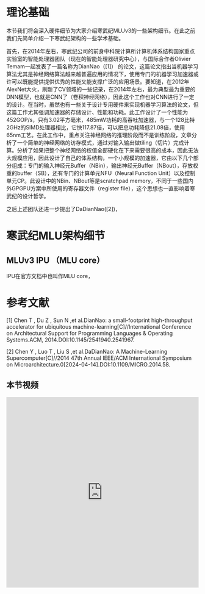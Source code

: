 # 理论基础

本节我们将会深入硬件细节为大家介绍寒武纪MLUv3的一些架构细节。在此之前我们先简单介绍一下寒武纪架构的一些学术基础。

首先，在2014年左右，寒武纪公司的前身中科院计算所计算机体系结构国家重点实验室的智能处理器团队（现在的智能处理器研究中心），与国际合作者Olivier Temam一起发表了一篇名称为DianNao（[1]） 的论文，这篇论文指出当机器学习算法尤其是神经网络算法越来越普遍应用的情况下，使用专门的机器学习加速器或许可以既能提供提供优秀的性能又能支撑广泛的应用场景。要知道，在2012年AlexNet大火，刷新了CV领域的一些记录，在2014年左右，最为典型最为重要的DNN模型，也就是CNN了（卷积神经网络），因此这个工作也对CNN进行了一定的设计。在当时，虽然也有一些关于设计专用硬件来实现机器学习算法的论文，但这篇工作尤其强调加速器的存储设计、性能和功耗。此工作设计了一个性能为452GOP/s，只有3.02平方毫米，485mW功耗的高吞吐加速器，与一个128比特2GHz的SIMD处理器相比，它快117.87倍，可以把总功耗降低21.08倍，使用65nm工艺。在此工作中，重点关注神经网络的推理阶段而不是训练阶段，文章分析了一个简单的神经网络的访存模式，通过对输入输出做tiling（切片）完成计算。分析了如果把整个神经网络的权值全部硬化在下来需要很高的成本，因此无法大规模应用，因此设计了自己的体系结构，一个小规模的加速器，它由以下几个部分组成：专门的输入神经元Buffer（NBin），输出神经元Buffer（NBout），存放权重的buffer（SB），还有专门的计算单元NFU（Neural Function Unit）以及控制单元CP。此设计中的NBin、NBout等是scratchpad memory，不同于一些国内外GPGPU方案中所使用的寄存器文件（register file），这个思想也一直影响着寒武纪的设计哲学。

之后上述团队还进一步提出了DaDianNao([2])，

# 寒武纪MLU架构细节

## MLUv3 IPU （MLU core）

IPU在官方文档中也叫作MLU core，

# 参考文献

[1] Chen T , Du Z , Sun N ,et al.DianNao: a small-footprint high-throughput accelerator for ubiquitous machine-learning[C]//International Conference on Architectural Support for Programming Languages & Operating Systems.ACM, 2014.DOI:10.1145/2541940.2541967.

[2] Chen Y , Luo T , Liu S ,et al.DaDianNao: A Machine-Learning Supercomputer[C]//2014 47th Annual IEEE/ACM International Symposium on Microarchitecture.0[2024-04-14].DOI:10.1109/MICRO.2014.58.


## 本节视频

<html>
<iframe src="https://player.bilibili.com/player.html?aid=403940478&bvid=BV1TV411j7Yx&cid=1210634113&page=1&as_wide=1&high_quality=1&danmaku=0&t=30&autoplay=0" width="100%" height="500" scrolling="no" border="0" frameborder="no" framespacing="0" allowfullscreen="true"> </iframe>
</html>
